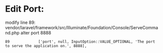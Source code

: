 # Edit Port:
modify line 89: vendor/laravel/framework/src/Illuminate/Foundation/Console/ServeCommand.php alter port 8888

`89             ['port', null, InputOption::VALUE_OPTIONAL, 'The port to serve the application on.', 8888],`

